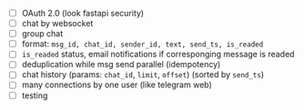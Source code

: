 <!-- TEST  -->
- [ ] OAuth 2.0 (look fastapi security)
- [ ] chat by websocket
- [ ] group chat
- [ ] format: `msg_id, chat_id, sender_id, text, send_ts, is_readed`
- [ ] `is_readed` status, email notifications if corresponging message is readed
- [ ] deduplication while msg send parallel (idempotency)
- [ ] chat history (params: `chat_id`, `limit`, `offset`) (sorted by `send_ts`)
- [ ] many connections by one user (like telegram web)
- [ ] testing

